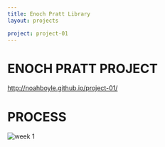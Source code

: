 ```yaml
---
title: Enoch Pratt Library
layout: projects

project: project-01  
---
```


# ENOCH PRATT PROJECT 

<http://noahboyle.github.io/project-01/>

# PROCESS

![week 1](http://i.imgur.com/AMCx44H.jpg/300/300)